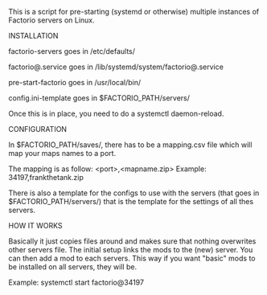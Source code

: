 This is a script for pre-starting (systemd or otherwise) multiple instances of Factorio servers on Linux.

INSTALLATION

factorio-servers goes in /etc/defaults/

factorio@.service goes in /lib/systemd/system/factorio@.service

pre-start-factorio goes in /usr/local/bin/

config.ini-template goes in $FACTORIO_PATH/servers/

Once this is in place, you need to do a systemctl daemon-reload.

CONFIGURATION

In $FACTORIO_PATH/saves/, there has to be a mapping.csv file which will map your maps names to a port.

The mapping is as follow: \<port\>,\<mapname.zip\>
Example: 34197,frankthetank.zip

There is also a template for the configs to use with the servers (that goes in $FACTORIO_PATH/servers/) that is the template for the settings of all thes servers.


HOW IT WORKS

Basically it just copies files around and makes sure that nothing overwrites other servers file. The initial setup links the mods to the (new) server. You can then add a mod to each servers. This way if you want "basic" mods to be installed on all servers, they will be.

Example: systemctl start factorio@34197
